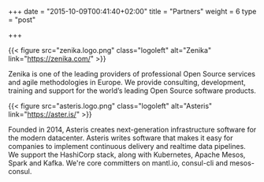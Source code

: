 +++
date = "2015-10-09T00:41:40+02:00"
title = "Partners"
weight = 6
type = "post"

+++

{{< figure src="zenika.logo.png" class="logoleft" alt="Zenika" link="https://zenika.com/" >}}

Zenika is one of the leading providers of professional Open Source services and agile methodologies in
Europe. We provide consulting, development, training and support for the world’s leading Open Source
software products.



{{< figure src="asteris.logo.png" class="logoleft" alt="Asteris" link="https://aster.is/" >}}

Founded in 2014, Asteris creates next-generation infrastructure software for the modern datacenter. Asteris writes software that makes it easy for companies to implement continuous delivery and realtime data pipelines. We support the HashiCorp stack, along with Kubernetes, Apache Mesos, Spark and Kafka. We're core committers on mantl.io, consul-cli and mesos-consul.
